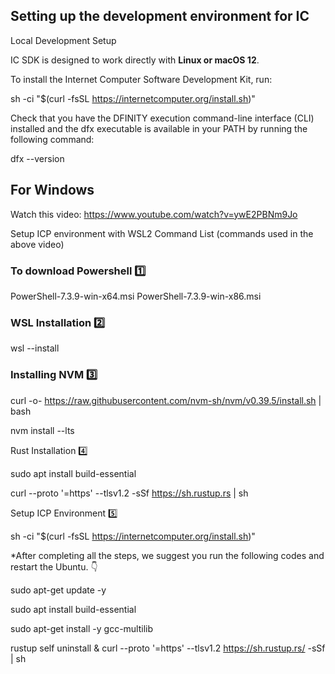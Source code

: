 ## Setting up the development environment for IC
Local Development Setup

IC SDK is designed to work directly with **Linux or macOS 12**.

To install the Internet Computer Software Development Kit, run:

sh -ci "$(curl -fsSL https://internetcomputer.org/install.sh)"

Check that you have the DFINITY execution command-line interface (CLI) installed and the dfx executable is available in your PATH by running the following command:

dfx --version

## For Windows

Watch this video: https://www.youtube.com/watch?v=ywE2PBNm9Jo

Setup ICP environment with WSL2 Command List (commands used in the above video)

### To download Powershell 1️⃣

PowerShell-7.3.9-win-x64.msi
PowerShell-7.3.9-win-x86.msi

### WSL Installation 2️⃣

wsl --install

### Installing NVM 3️⃣

curl -o- https://raw.githubusercontent.com/nvm-sh/nvm/v0.39.5/install.sh | bash

nvm install --lts

Rust Installation 4️⃣

sudo apt install build-essential

curl --proto '=https' --tlsv1.2 -sSf https://sh.rustup.rs | sh

Setup ICP Environment 5️⃣

sh -ci "$(curl -fsSL https://internetcomputer.org/install.sh)"

*After completing all the steps, we suggest you run the following codes and restart the Ubuntu. 👇

sudo apt-get update -y 

sudo apt install build-essential

sudo apt-get install -y gcc-multilib

rustup self uninstall & curl --proto '=https' --tlsv1.2 https://sh.rustup.rs/ -sSf | sh
